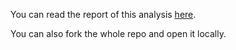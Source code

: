 You can read the report of this analysis [here](https://holtzy.github.io/Julanne_Thesis/1_DESCRIPTION_COGNITIVE_VARIABLES/0_description_variables.html). 

You can also fork the whole repo and open it locally.
